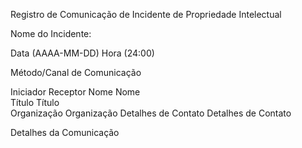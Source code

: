 Registro de Comunicação de Incidente de Propriedade Intelectual

Nome do Incidente:

Data (AAAA-MM-DD)		Hora (24:00)	

Método/Canal de Comunicação	

Iniciador	Receptor
Nome		Nome	
Título		Título	
Organização		Organização	
Detalhes de Contato		Detalhes de Contato	

Detalhes da Comunicação